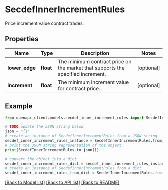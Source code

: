 # SecdefInnerIncrementRules

Price increment value contract trades.

## Properties

Name | Type | Description | Notes
------------ | ------------- | ------------- | -------------
**lower_edge** | **float** | The minimum contract price on the market that supports the specified increment. | [optional] 
**increment** | **float** | The minimum increment value for contract price. | [optional] 

## Example

```python
from openapi_client.models.secdef_inner_increment_rules import SecdefInnerIncrementRules

# TODO update the JSON string below
json = "{}"
# create an instance of SecdefInnerIncrementRules from a JSON string
secdef_inner_increment_rules_instance = SecdefInnerIncrementRules.from_json(json)
# print the JSON string representation of the object
print(SecdefInnerIncrementRules.to_json())

# convert the object into a dict
secdef_inner_increment_rules_dict = secdef_inner_increment_rules_instance.to_dict()
# create an instance of SecdefInnerIncrementRules from a dict
secdef_inner_increment_rules_from_dict = SecdefInnerIncrementRules.from_dict(secdef_inner_increment_rules_dict)
```
[[Back to Model list]](../README.md#documentation-for-models) [[Back to API list]](../README.md#documentation-for-api-endpoints) [[Back to README]](../README.md)


